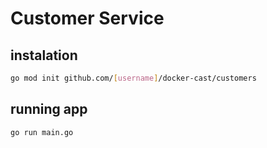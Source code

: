 # Customer Service

## instalation

```bash
go mod init github.com/[username]/docker-cast/customers
```

## running app

```bash
go run main.go
```